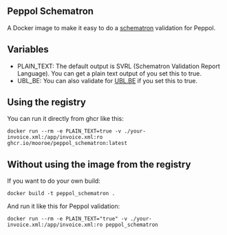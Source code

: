 ## Peppol Schematron

A Docker image to make it easy to do a [schematron](https://schematron.com/) validation for Peppol.


## Variables

- PLAIN_TEXT: The default output is SVRL (Schematron Validation Report Language). You can get a plain text output of you set this to true.
- UBL_BE: You can also validate for [UBL.BE](https://www.ubl.be/schematron/) if you set this to true.


## Using the registry

You can run it directly from ghcr like this:

```
docker run --rm -e PLAIN_TEXT=true -v ./your-invoice.xml:/app/invoice.xml:ro ghcr.io/mooroe/peppol_schematron:latest
```

## Without using the image from the registry

If you want to do your own build:
```
docker build -t peppol_schematron .
```

And run it like this for Peppol validation:
```
docker run --rm -e PLAIN_TEXT="true" -v ./your-invoice.xml:/app/invoice.xml:ro peppol_schematron
```
